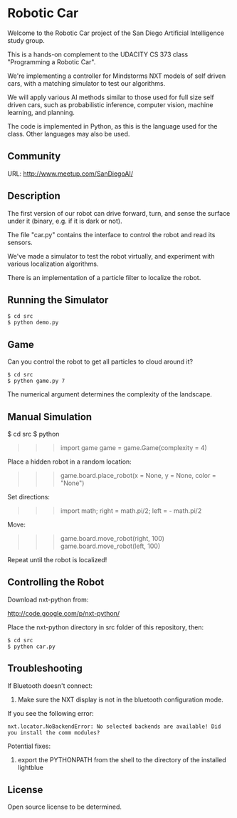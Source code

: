 # Robotic Car

Welcome to the Robotic Car project of the San Diego Artificial Intelligence study group.

This is a hands-on complement to the UDACITY CS 373 class "Programming a Robotic Car".

We're implementing a controller for Mindstorms NXT models of self driven cars, with a matching simulator to test our algorithms.

We will apply various AI methods similar to those used for full size self driven cars, such as probabilistic inference, computer vision, machine learning, and planning.

The code is implemented in Python, as this is the language used for the class. Other languages may also be used.

## Community

URL: http://www.meetup.com/SanDiegoAI/

## Description

The first version of our robot can drive forward, turn, and sense the surface under it (binary, e.g. if it is dark or not).

The file "car.py" contains the interface to control the robot and read its sensors.

We've made a simulator to test the robot virtually, and experiment with various localization algorithms.

There is an implementation of a particle filter to localize the robot.

## Running the Simulator

    $ cd src
    $ python demo.py

## Game

Can you control the robot to get all particles to cloud around it?

    $ cd src
    $ python game.py 7

The numerical argument determines the complexity of the landscape.

## Manual Simulation

$ cd src
$ python
>>> import game
>>> game = game.Game(complexity = 4)

Place a hidden robot in a random location:

>>> game.board.place_robot(x = None, y = None, color = "None")

Set directions:

>>> import math; right = math.pi/2; left = - math.pi/2

Move:

>>> game.board.move_robot(right, 100)
>>> game.board.move_robot(left, 100)

Repeat until the robot is localized!


## Controlling the Robot

Download nxt-python from:

http://code.google.com/p/nxt-python/

Place the nxt-python directory in src folder of this repository, then:

    $ cd src
    $ python car.py

## Troubleshooting

If Bluetooth doesn't connect:

1. Make sure the NXT display is not in the bluetooth configuration mode.

If you see the following error:

    nxt.locator.NoBackendError: No selected backends are available! Did you install the comm modules?

Potential fixes:

1. export the PYTHONPATH from the shell to the directory of the installed lightblue

## License

Open source license to be determined.